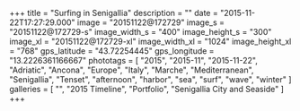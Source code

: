 +++
title = "Surfing in Senigallia"
description = ""
date = "2015-11-22T17:27:29.000"
image = "20151122@172729"
image_s = "20151122@172729-s"
image_width_s = "400"
image_height_s = "300"
image_xl = "20151122@172729-xl"
image_width_xl = "1024"
image_height_xl = "768"
gps_latitude = "43.72254445"
gps_longitude = "13.2226361166667"
phototags = [ "2015", "2015-11", "2015-11-22", "Adriatic", "Ancona", "Europe", "Italy", "Marche", "Mediterranean", "Senigallia", "Tenset", "afternoon", "harbor", "sea", "surf", "wave", "winter" ]
galleries = [ "", "2015 Timeline", "Portfolio", "Senigallia City and Seaside" ]
+++
